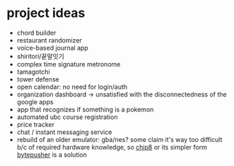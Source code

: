 # project ideas 

- chord builder
- restaurant randomizer
- voice-based journal app
- shiritori/끝말잇기
- complex time signature metronome
- tamagotchi
- tower defense
- open calendar: no need for login/auth
- organization dashboard -> unsatisfied with the disconnectedness of the google apps
- app that recognizes if something is a pokemon
- automated ubc course registration
- price tracker
- chat / instant messaging service
- rebuild of an older emulator: gba/nes? some claim it's way too difficult b/c of required hardware knowledge, so [chip8](https://blog.scottlogic.com/2017/12/13/chip8-emulator-webassembly-rust.html) or its simpler form [bytepusher](https://esolangs.org/wiki/BytePusher) is a solution